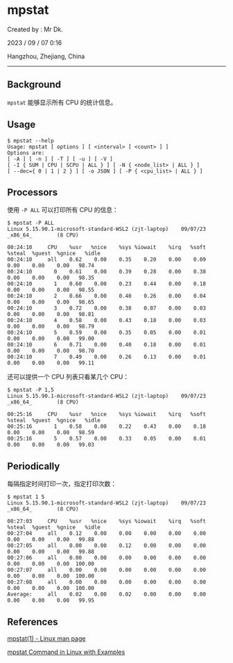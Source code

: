 # mpstat

Created by : Mr Dk.

2023 / 09 / 07 0:16

Hangzhou, Zhejiang, China

---

## Background

`mpstat` 能够显示所有 CPU 的统计信息。

## Usage

```shell
$ mpstat --help
Usage: mpstat [ options ] [ <interval> [ <count> ] ]
Options are:
[ -A ] [ -n ] [ -T ] [ -u ] [ -V ]
[ -I { SUM | CPU | SCPU | ALL } ] [ -N { <node_list> | ALL } ]
[ --dec={ 0 | 1 | 2 } ] [ -o JSON ] [ -P { <cpu_list> | ALL } ]
```

## Processors

使用 `-P ALL` 可以打印所有 CPU 的信息：

```shell
$ mpstat -P ALL
Linux 5.15.90.1-microsoft-standard-WSL2 (zjt-laptop)    09/07/23        _x86_64_        (8 CPU)

00:24:10     CPU    %usr   %nice    %sys %iowait    %irq   %soft  %steal  %guest  %gnice   %idle
00:24:10     all    0.62    0.00    0.35    0.20    0.00    0.09    0.00    0.00    0.00   98.74
00:24:10       0    0.61    0.00    0.39    0.28    0.00    0.38    0.00    0.00    0.00   98.35
00:24:10       1    0.60    0.00    0.23    0.44    0.00    0.18    0.00    0.00    0.00   98.55
00:24:10       2    0.66    0.00    0.40    0.26    0.00    0.04    0.00    0.00    0.00   98.65
00:24:10       3    0.72    0.00    0.38    0.07    0.00    0.03    0.00    0.00    0.00   98.81
00:24:10       4    0.58    0.00    0.43    0.18    0.00    0.03    0.00    0.00    0.00   98.79
00:24:10       5    0.59    0.00    0.35    0.05    0.00    0.01    0.00    0.00    0.00   99.00
00:24:10       6    0.71    0.00    0.40    0.18    0.00    0.01    0.00    0.00    0.00   98.70
00:24:10       7    0.49    0.00    0.26    0.13    0.00    0.01    0.00    0.00    0.00   99.11
```

还可以提供一个 CPU 列表只看某几个 CPU：

```shell
$ mpstat -P 1,5
Linux 5.15.90.1-microsoft-standard-WSL2 (zjt-laptop)    09/07/23        _x86_64_        (8 CPU)

00:25:16     CPU    %usr   %nice    %sys %iowait    %irq   %soft  %steal  %guest  %gnice   %idle
00:25:16       1    0.58    0.00    0.22    0.43    0.00    0.18    0.00    0.00    0.00   98.59
00:25:16       5    0.57    0.00    0.33    0.05    0.00    0.01    0.00    0.00    0.00   99.03
```

## Periodically

每隔指定时间打印一次，指定打印次数：

```shell
$ mpstat 1 5
Linux 5.15.90.1-microsoft-standard-WSL2 (zjt-laptop)    09/07/23        _x86_64_        (8 CPU)

00:27:03     CPU    %usr   %nice    %sys %iowait    %irq   %soft  %steal  %guest  %gnice   %idle
00:27:04     all    0.12    0.00    0.00    0.00    0.00    0.00    0.00    0.00    0.00   99.88
00:27:05     all    0.00    0.00    0.12    0.00    0.00    0.00    0.00    0.00    0.00   99.88
00:27:06     all    0.00    0.00    0.00    0.00    0.00    0.00    0.00    0.00    0.00  100.00
00:27:07     all    0.00    0.00    0.00    0.00    0.00    0.00    0.00    0.00    0.00  100.00
00:27:08     all    0.00    0.00    0.00    0.00    0.00    0.00    0.00    0.00    0.00  100.00
Average:     all    0.02    0.00    0.02    0.00    0.00    0.00    0.00    0.00    0.00   99.95
```

## References

[mpstat(1) - Linux man page](https://linux.die.net/man/1/mpstat)

[mpstat Command in Linux with Examples](https://www.geeksforgeeks.org/mpstat-command-in-linux-with-examples/)
